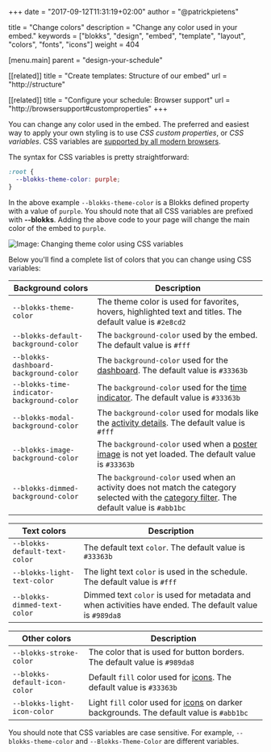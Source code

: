 +++
date            = "2017-09-12T11:31:19+02:00"
author          = "@patrickpietens"

title           = "Change colors"
description     = "Change any color used in your embed."
keywords        = ["blokks", "design", "embed", "template", "layout", "colors", "fonts", "icons"]
weight          = 404

[menu.main]
parent          = "design-your-schedule"

[[related]]
title = "Create templates: Structure of our embed"
url = "http://structure"

[[related]]
title = "Configure your schedule: Browser support"
url = "http://browsersupport#customproperties"
+++

You can change any color used in the embed. The preferred and easiest way to apply your own styling is to use *CSS custom properties*, or *CSS variables*. CSS variables are [supported by all modern browsers](http://configure/browsersupport).

The syntax for CSS variables is pretty straightforward:

```css
:root {
  --blokks-theme-color: purple;
}
```

In the above example `--blokks-theme-color` is a Blokks defined property with a value of `purple`. You should note that all CSS variables are prefixed with **\-\-blokks**. Adding the above code to your page will change the main color of the embed to `purple`.

![Image: Changing theme color using CSS variables](https://blokks.co/docs/images/rebeccapurple.png)

Below you'll find a complete list of colors that you can change using CSS variables:

| Background colors | Description |
|-------------------|-------------|
| `--blokks-theme-color` | The theme color is used for favorites, hovers, highlighted text and titles. The default value is `#2e8cd2` |
| `--blokks-default-background-color` | The `background-color` used by the embed. The default value is `#fff` |
| `--blokks-dashboard-background-color` | The `background-color` used for the [dashboard](http://blokks). The default value is `#33363b` |
| `--blokks-time-indicator-background-color` | The `background-color` used for the [time indicator](http://plc). The default value is `#33363b` |
| `--blokks-modal-background-color` | The `background-color` used for modals like the [activity details](http://blokks). The default value is `#fff` |
| `--blokks-image-background-color` | The `background-color` used when a [poster image](http://blokks) is not yet loaded. The default value is `#33363b` |
| `--blokks-dimmed-background-color` | The `background-color` used when an activity does not match the category selected with the [category filter](http://). The default value is `#abb1bc` |

| Text colors | Description |
|-------------|-------------|
| `--blokks-default-text-color` | The default text `color`. The default value is `#33363b` |
| `--blokks-light-text-color` | The light text `color` is used in the schedule. The default value is `#fff` |
| `--blokks-dimmed-text-color` | Dimmed text `color` is used for metadata and when activities have ended. The default value is `#989da8` |

| Other colors | Description |
|--------------|-------------|
| `--blokks-stroke-color` | The color that is used for button borders. The default value is `#989da8` |
| `--blokks-default-icon-color` | Default `fill` color used for [icons](http://icons). The default value is `#33363b` |
| `--blokks-light-icon-color` | Light `fill` color used for [icons](http://icons) on darker backgrounds. The default value is `#abb1bc` |

<span class='note'>You should note that CSS variables are case sensitive. For example, `--blokks-theme-color` and `--Blokks-Theme-Color` are different variables.</span>